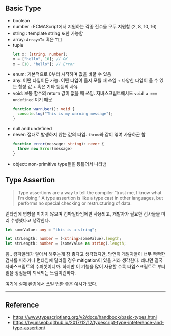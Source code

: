 ## Basic Type
- boolean
- number : ECMAScript에서 지원하는 각종 진수들 모두 지원함 (2, 8, 10, 16)
- string : template string 또한 가능함
- array: `Array<T>` 혹은 `T[]`
- tuple
  ```typescript
  let x: [string, number];
  x = ["hello", 10]; // OK
  x = [10, "hello"]; // Error
  ```
- enum: 기본적으로 0부터 시작하며 값을 바꿀 수 있음
- any: 어떤 타입이든 가능. 어떤 타입이 올지 모를 때 쓰임 + 다양한 타입이 올 수 있는 합성 값 + 혹은 기타 등등의 사유
- void: 보통 함수의 return 값이 없을 때 쓰임. 자바스크립트에서도 `void a === undefined` 이기 때문
  ```typescript
  function warnUser(): void {
    console.log("This is my warning message");
  }
  ```
- null and undefined
- never: 절대로 발생하지 않는 값의 타입. `throw`와 같이 엮여 사용하곤 함
  ```typescript
  function error(message: string): never {
    throw new Error(message)
  }
  ```
- object: non-primitive type들을 통틀어서 나타냄

## Type Assertion
> Type assertions are a way to tell the compiler “trust me, I know what I’m doing.” 
> A type assertion is like a type cast in other languages, but performs no special checking or restructuring of data.

런타임에 영향을 미치지 않으며 컴파일타임에만 사용되고, 개발자가 필요한 검사들을 미리 수행했다고 생각한다.

```typescript
let someValue: any = "this is a string";

let strLength: number = (<string>someValue).length;
let strLength: number = (someValue as string).length;
```

음.. 컴파일러가 알아서 해주는게 참 좋다고 생각했지만, 당연히 개발자들이 너무 빡빡한 검사를 피하거나 런타임에 달라질 경우 mitigation이 있을 거라 생각한다.
왜냐면 결국 자바스크립트의 수퍼셋이니까.
하지만 이 기능을 많이 사용할 수록 타입스크립트로 부터 얻을 장점들이 퇴색되는 느낌이긴하다.

[여기](https://hyunseob.github.io/2017/12/12/typescript-type-inteference-and-type-assertion/)에 실제 환경에서 쓰일 법한 좋은 예시가 있다.


---
## Reference
- https://www.typescriptlang.org/v2/docs/handbook/basic-types.html
- https://hyunseob.github.io/2017/12/12/typescript-type-inteference-and-type-assertion/
